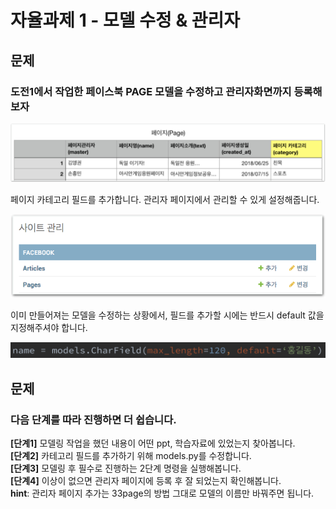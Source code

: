 # 자율과제 1 - 모델 수정 & 관리자

## 문제

### 도전1에서 작업한 페이스북 PAGE 모델을 수정하고 관리자화면까지 등록해보자

![](../../.gitbook/assets/image%20%28169%29.png)

페이지 카테고리 필드를 추가합니다. 관리자 페이지에서 관리할 수 있게 설정해줍니다.

![](../../.gitbook/assets/image%20%28144%29.png)

이미 만들어져는 모델을 수정하는 상황에서, 필드를 추가할 시에는 반드시 default 값을 지정해주셔야 합니다.

![&#xC608;&#xC81C;](../../.gitbook/assets/image%20%28107%29.png)

## 문제

### 다음 단계를 따라 진행하면 더 쉽습니다.

**\[단계1\]** 모델링 작업을 했던 내용이 어떤 ppt, 학습자료에 있었는지 찾아봅니다.  
**\[단계2\]** 카테고리 필드를 추가하기 위해 models.py를 수정합니다.  
**\[단계3\]** 모델링 후 필수로 진행하는 2단계 명령을 실행해봅니다.  
**\[단계4\]** 이상이 없으면 관리자 페이지에 등록 후 잘 되었는지 확인해봅니다.  
**hint**: 관리자 페이지 추가는 33page의 방법 그대로 모델의 이름만 바꿔주면 됩니다.

